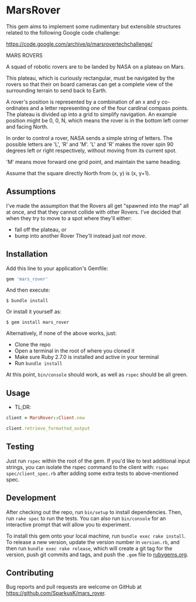 # MarsRover

This gem aims to implement some rudimentary but extensible structures related to the following Google code challenge:

https://code.google.com/archive/p/marsrovertechchallenge/

MARS ROVERS

A squad of robotic rovers are to be landed by NASA on a plateau on Mars.

This plateau, which is curiously rectangular, must be navigated by the rovers so that their on board cameras can get a complete view of the surrounding terrain to send back to Earth.

A rover's position is represented by a combination of an x and y co-ordinates and a letter representing one of the four cardinal compass points. The plateau is divided up into a grid to simplify navigation. An example position might be 0, 0, N, which means the rover is in the bottom left corner and facing North.

In order to control a rover, NASA sends a simple string of letters. The possible letters are 'L', 'R' and 'M'. 'L' and 'R' makes the rover spin 90 degrees left or right respectively, without moving from its current spot.

'M' means move forward one grid point, and maintain the same heading.

Assume that the square directly North from (x, y) is (x, y+1).

## Assumptions

I've made the assumption that the Rovers all get "spawned into the map" all at once, and that they cannot collide with other Rovers. I've decided that when they try to move to a spot where they'll either:
* fall off the plateau, or
* bump into another Rover
They'll instead just _not move_.

## Installation

Add this line to your application's Gemfile:

```ruby
gem 'mars_rover'
```

And then execute:

    $ bundle install

Or install it yourself as:

    $ gem install mars_rover

Alternatively, if none of the above works, just:
* Clone the repo
* Open a terminal in the root of where you cloned it
* Make sure Ruby 2.7.0 is installed and active in your terminal
* Run `bundle install`

At this point, `bin/console` should work, as well as `rspec` should be all green.

## Usage

* TL;DR:

```ruby
client = MarsRover::Client.new

client.retrieve_formatted_output
```

## Testing

Just run `rspec` within the root of the gem. If you'd like to test additional input strings, you can isolate the rspec command to the client with:
`rspec spec/client_spec.rb`
after adding some extra tests to above-mentioned spec.

## Development

After checking out the repo, run `bin/setup` to install dependencies. Then, run `rake spec` to run the tests. You can also run `bin/console` for an interactive prompt that will allow you to experiment.

To install this gem onto your local machine, run `bundle exec rake install`. To release a new version, update the version number in `version.rb`, and then run `bundle exec rake release`, which will create a git tag for the version, push git commits and tags, and push the `.gem` file to [rubygems.org](https://rubygems.org).

## Contributing

Bug reports and pull requests are welcome on GitHub at https://github.com/SparkusK/mars_rover.
